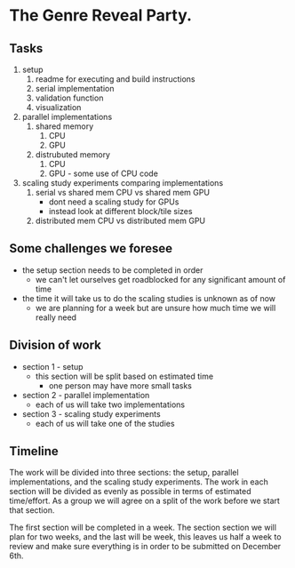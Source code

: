# The Genre Reveal Party.  

## Tasks

1. setup
   1. readme for executing and build instructions
   2. serial implementation
   3. validation function
   4. visualization
2. parallel implementations
   1. shared memory
      1. CPU
      2. GPU
   2. distrubuted memory
      1. CPU
      2. GPU - some use of CPU code
3. scaling study experiments comparing implementations
   1. serial vs shared mem CPU vs shared mem GPU
      - dont need a scaling study for GPUs
      - instead look at different block/tile sizes
   2. distributed mem CPU vs distributed mem GPU

## Some challenges we foresee

- the setup section needs to be completed in order
  - we can't let ourselves get roadblocked for any significant amount of time 
- the time it will take us to do the scaling studies is unknown as of now
  - we are planning for a week but are unsure how much time we will really need

## Division of work

- section 1 - setup
  - this section will be split based on estimated time
    - one person may have more small tasks
- section 2 - parallel implementation
  - each of us will take two implementations
- section 3 - scaling study experiments
  - each of us will take one of the studies

## Timeline

The work will be divided into three sections: the setup, parallel implementations, and the scaling study experiments.  The work in each section will be divided as evenly as possible in terms of estimated time/effort.  As a group we will agree on a split of the work before we start that section.

The first section will be completed in a week.  The section section we will plan for two weeks, and the last will be week, this leaves us half a week to review and make sure everything is in order to be submitted on December 6th.
